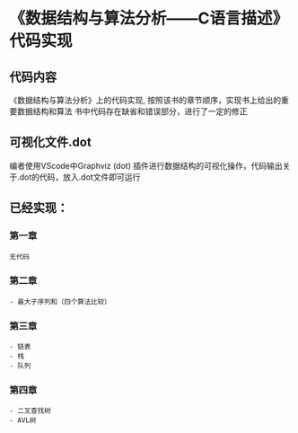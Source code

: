 # 《数据结构与算法分析——C语言描述》代码实现

## 代码内容
《数据结构与算法分析》上的代码实现,
按照该书的章节顺序，实现书上给出的重要数据结构和算法
书中代码存在缺省和错误部分，进行了一定的修正 

## 可视化文件.dot
编者使用VScode中Graphviz (dot) 插件进行数据结构的可视化操作，代码输出关于.dot的代码，放入.dot文件即可运行

## 已经实现：
### 第一章
    无代码
### 第二章
    - 最大子序列和（四个算法比较）
### 第三章
	- 链表
	- 栈
	- 队列
### 第四章
	- 二叉查找树
	- AVL树